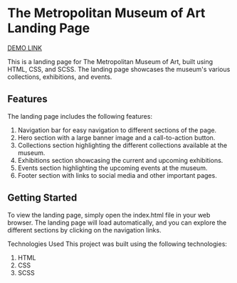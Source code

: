 # The Metropolitan Museum of Art Landing Page

[DEMO LINK](https://<your_account>.github.io/<repo_name>/)
 
This is a landing page for The Metropolitan Museum of Art, built using HTML, CSS, and SCSS. The landing page showcases the museum's various collections, exhibitions, and events.

## Features

The landing page includes the following features:

1. Navigation bar for easy navigation to different sections of the page.
2. Hero section with a large banner image and a call-to-action button.
3. Collections section highlighting the different collections available at the museum.
4. Exhibitions section showcasing the current and upcoming exhibitions.
5. Events section highlighting the upcoming events at the museum.
6. Footer section with links to social media and other important pages.

## Getting Started

To view the landing page, simply open the index.html file in your web browser. The landing page will load automatically, and you can explore the different sections by clicking on the navigation links.

Technologies Used
This project was built using the following technologies:

1. HTML
2. CSS
3. SCSS
